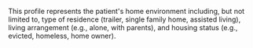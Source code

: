 This profile represents the patient's home environment including, but not limited to, type of residence (trailer, single family home, assisted living), living arrangement (e.g., alone, with parents), and housing status (e.g., evicted, homeless, home owner).